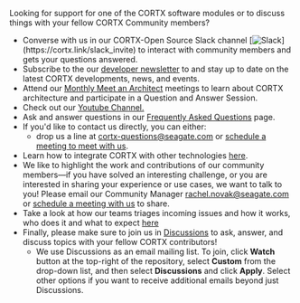 Looking for support for one of the CORTX software modules or to discuss things with your fellow CORTX Community members?

<!-- NOTE!!! This is copied into README.md.  If you update it here, update it there as well.) -->
-   Converse with us in our CORTX-Open Source Slack channel [![Slack](https://img.shields.io/badge/chat-on%20Slack-blue")](https://cortx.link/slack_invite) to interact with community members and gets your questions answered.
-   Subscribe to the our [developer newsletter](https://cortx.link/cortx-dev-newsletter) to and stay up to date on the latest CORTX developments, news, and events.
-   Attend our [Monthly Meet an Architect](doc/meetings/README.rst) meetings to learn about CORTX architecture and participate in a Question and Answer Session.
-   Check out our [Youtube Channel.](https://cortx.link/videos)
-   Ask and answer questions in our [Frequently Asked Questions](FAQs.md) page.
-   If you'd like to contact us directly, you can either: 
    - drop us a line at cortx-questions@seagate.com or [schedule a meeting to meet with us](https://outlook.office365.com/owa/calendar/CORTXCommunity@seagate.com/bookings/s/x8yMn2ODxUCOdhxvXkH4FA2).
   -   Learn how to integrate CORTX with other technologies [here](doc/integrations/README.rst).
-   We like to highlight the work and contributions of our community members—if you have solved an interesting challenge, or you are interested in sharing your experience or use cases, we want to talk to you! Please email our Community Manager rachel.novak@seagate.com or [schedule a meeting with us](https://outlook.office365.com/owa/calendar/CORTXCommunity@seagate.com/bookings/s/x8yMn2ODxUCOdhxvXkH4FA2) to share.
-   Take a look at how our teams triages incoming issues and how it works, who does it and what to expect [here](https://github.com/Seagate/cortx/wiki/Community-Triage-Process)
-   Finally, please make sure to join us in [Discussions](https://github.com/Seagate/cortx/discussions) to ask, answer, and discuss topics with your fellow CORTX contributors!
    - We use Discussions as an email mailing list.  To join, click **Watch** button at the top-right of the repository, select **Custom** from the drop-down list, and then select **Discussions** and click **Apply**.  Select other options if you want to receive additional emails beyond just Discussions.

        

